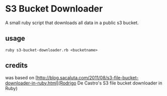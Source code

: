 # S3 Bucket Downloader

A small ruby script that downloads all data in a public s3 bucket. 

## usage

`ruby s3-bucket-downloader.rb <bucketname>`

## credits 

was based on [http://blog.sacaluta.com/2011/08/s3-file-bucket-downloader-in-ruby.html](Rodrigo De Castro's S3 file bucket downloader in Ruby) 
